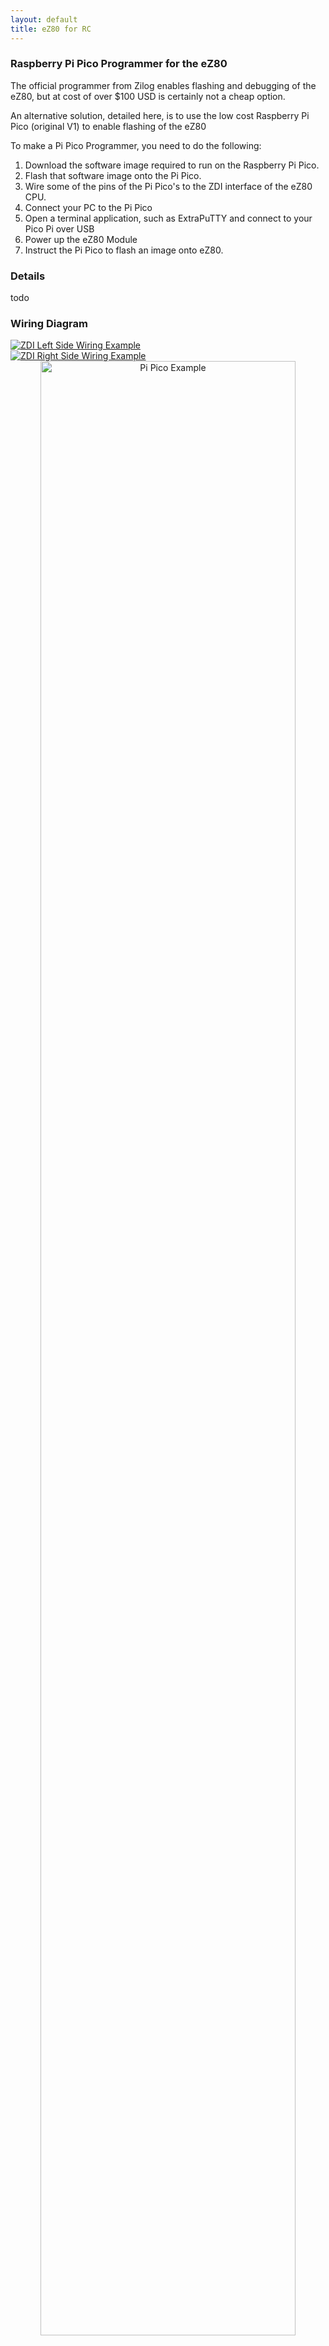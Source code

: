 ```yaml
---
layout: default
title: eZ80 for RC
---
```


### Raspberry Pi Pico Programmer for the eZ80

The official programmer from Zilog enables flashing and debugging of the eZ80, but at cost of over $100 USD is certainly not a cheap option.

An alternative solution, detailed here, is to use the low cost Raspberry Pi Pico (original V1) to enable flashing of the eZ80

To make a Pi Pico Programmer, you need to do the following:

1. Download the software image required to run on the Raspberry Pi Pico.
2. Flash that software image onto the Pi Pico.
3. Wire some of the pins of the Pi Pico's to the ZDI interface of the eZ80 CPU.
5. Connect your PC to the Pi Pico
6. Open a terminal application, such as ExtraPuTTY and connect to your Pico Pi over USB
7. Power up the eZ80 Module
8. Instruct the Pi Pico to flash an image onto eZ80.

### Details

todo

### Wiring Diagram


<div class="image-gallery">
  <div class="image-column">
    <a href="{{ site.baseurl }}/assets/images/ez80-zdi-connector-left-side-example.jpg" target="_blank">
      <img src="{{ site.baseurl }}/assets/images/ez80-zdi-connector-left-side-example.jpg" alt="ZDI Left Side Wiring Example">
    </a>
    </div>
    <div class="image-column">
    <a href="{{ site.baseurl }}/assets/images/ez80-zdi-connector-right-side-example.jpg" target="_blank">
      <img src="{{ site.baseurl }}/assets/images/ez80-zdi-connector-right-side-example.jpg" alt="ZDI Right Side Wiring Example">
    </a>
  </div>
</div>


<div style="text-align: center;">
<a href="{{ site.baseurl }}/assets/images/pi-pico-example-wiring.jpg" target="_blank">
  <img src="{{ site.baseurl }}/assets/images/pi-pico-example-wiring.jpg" style="width:90%" alt="Pi Pico Example">
</a>
</div>

TODO: Add a back/home button
